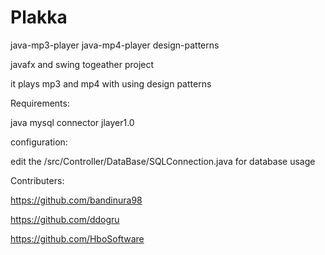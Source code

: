 # Plakka
java-mp3-player
java-mp4-player
design-patterns

javafx and swing togeather project

it plays mp3 and mp4 with using design patterns

Requirements:

java mysql connector
jlayer1.0

configuration:

edit the /src/Controller/DataBase/SQLConnection.java for database usage

Contributers:

https://github.com/bandinura98


https://github.com/ddogru


https://github.com/HboSoftware
